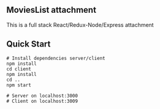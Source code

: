 ## MoviesList attachment

This is a full stack React/Redux-Node/Express  attachment


## Quick Start
```
# Install dependencies server/client
npm install
cd client
npm install
cd ..
npm start

# Server on localhost:3000
# Client on localhost:3009
